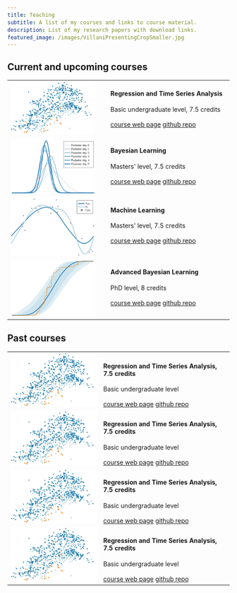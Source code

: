 ```yaml
---
title: Teaching
subtitle: A list of my courses and links to course material.
description: List of my research papers with download links.
featured_image: /images/VillaniPresentingCropSmaller.jpg
---
```


## Current and upcoming courses 

<table>

<colgroup>
       <col span="1" style="width: 45%;">
       <col span="1" style="width: 55%;">
    </colgroup>

<tr><td> <img src="/images/courses/regression.png" width = "90%" alt="Regression scatterplot"> </td><td valign="top">
<h4>Regression and Time Series Analysis</h4>
Basic undergraduate level, 7.5 credits <br><br>
<a href="https://mattiasvillani.github.io/Regression/" class="button button--medium">course web page</a>  
<a href="https://github.com/mattiasvillani/Regression" class="button button--medium">github repo</a>
</td></tr>

<tr><td> <img src="/images/courses/bl.png" width = "90%" alt="Regression scatterplot"> </td><td valign="top">
<h4>Bayesian Learning</h4>
Masters' level, 7.5 credits<br><br>
<a href="https://github.com/mattiasvillani/BayesLearnCourse" class="button button--medium">course web page</a>  
<a href="https://github.com/mattiasvillani/BayesLearnCourse" class="button button--medium">github repo</a>
</td></tr>

<tr><td> <img src="/images/courses/ml.png" width = "90%" alt="Regression scatterplot"> </td><td valign="top">
<h4>Machine Learning</h4>
Masters' level, 7.5 credits<br><br>
<a href="https://github.com/mattiasvillani/MLcourse" class="button button--medium">course web page</a>  
<a href="https://github.com/mattiasvillani/MLcourse" class="button button--medium">github repo</a>
</td></tr>

<tr><td> <img src="/images/courses/abl.png" width = "90%" alt="Regression scatterplot"> </td><td valign="top">
<h4>Advanced Bayesian Learning</h4>
PhD level, 8 credits<br><br>
<a href="https://github.com/mattiasvillani/AdvBayesLearnCourse" class="button button--medium">course web page</a>  
<a href="https://github.com/mattiasvillani/AdvBayesLearnCourse" class="button button--medium">github repo</a>
</td></tr>

</table>



## Past courses

<table>

<tr><td> <img src="/images/courses/regression.png" alt="Regression scatterplot"> </td><td>
<h4>Regression and Time Series Analysis, 7.5 credits</h4>
Basic undergraduate level <br><br>
<a href="https://jekyllthemes.io/theme/personal-website-jekyll-theme" class="button button--medium">course web page</a>  
<a href="https://jekyllthemes.io/theme/personal-website-jekyll-theme" class="button button--medium">github repo</a>
</td></tr>

<tr><td> <img src="/images/courses/regression.png" alt="Regression scatterplot"> </td><td>
<h4>Regression and Time Series Analysis, 7.5 credits</h4>
Basic undergraduate level <br><br>
<a href="https://jekyllthemes.io/theme/personal-website-jekyll-theme" class="button button--medium">course web page</a>  
<a href="https://jekyllthemes.io/theme/personal-website-jekyll-theme" class="button button--medium">github repo</a>
</td></tr>

<tr><td> <img src="/images/courses/regression.png" alt="Regression scatterplot"> </td><td>
<h4>Regression and Time Series Analysis, 7.5 credits</h4>
Basic undergraduate level <br><br>
<a href="https://jekyllthemes.io/theme/personal-website-jekyll-theme" class="button button--medium">course web page</a>  
<a href="https://jekyllthemes.io/theme/personal-website-jekyll-theme" class="button button--medium">github repo</a>
</td></tr>

<tr><td> <img src="/images/courses/regression.png" alt="Regression scatterplot"> </td><td>
<h4>Regression and Time Series Analysis, 7.5 credits</h4>
Basic undergraduate level <br><br>
<a href="https://jekyllthemes.io/theme/personal-website-jekyll-theme" class="button button--medium">course web page</a>  
<a href="https://jekyllthemes.io/theme/personal-website-jekyll-theme" class="button button--medium">github repo</a>
</td></tr>

</table>
